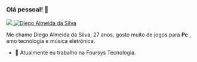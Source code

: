 ### Olá pessoal! 👋

 

<a href="https://linkedin.com/in/diego-silva-0001">

<img src="https://img.shields.io/badge/LinkedIn-0077B5?style=flat-square&logo=linkedin&logoColor=white"/>
<img src="https://komarev.com/ghpvc/?username=Diego-si&label=Profile%20views&color=0e75b6&style=flat-square" alt="Diego Almeida da Silva"/>
</a>

<!--
[![Connect on LinkedIn](https://img.shields.io/badge/--linkedin?label=LinkedIn&logo=LinkedIn&style=flat-square&logo-appveyor)](https://linkedin.com/in/diego-silva-0001) 
<img src="https://komarev.com/ghpvc/?username=Diego-si&label=Profile%20views&color=0e75b6&style=flat-square&logo-appveyor" alt="Diego Almeida da Silva" />
-->

Me chamo Diego Almeida da Silva, 27 anos, gosto muito de jogos para **Pc** , amo tecnologia e música eletrônica.

- 🔭 Atualmente eu trabalho na Foursys Tecnologia.

<!--
*test*
**Diego-si/Diego-si** is a ✨ _special_ ✨ repository because its `README.md` (this file) appears on your GitHub profile.

Here are some ideas to get you started:
-->

<!-- 🌱 I’m currently learning ...
- 👯 I’m looking to collaborate on ...
- 🤔 I’m looking for help with ...
- 💬 Ask me about ...
- 📫 How to reach me: ...
- 😄 Pronouns: ...
- ⚡ Fun fact: ...
-->

